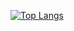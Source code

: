 [![Top Langs](https://github-readme-stats.vercel.app/api/top-langs/?username=kyj0503)](https://github.com/anuraghazra/github-readme-stats)
